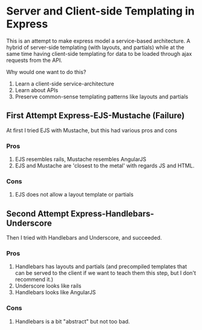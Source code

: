 # Server and Client-side Templating in Express

This is an attempt to make express model a service-based architecture. A hybrid of server-side templating (with layouts, and partials) while at the same time having client-side templating for data to be loaded through ajax requests from the API.

Why would one want to do this?

1. Learn a client-side service-architecture
2. Learn about APIs
3. Preserve common-sense templating patterns like layouts and partials

## First Attempt Express-EJS-Mustache (Failure)

At first I tried EJS with Mustache, but this had various pros and cons

### Pros
1. EJS resembles rails, Mustache resembles AngularJS
2. EJS and Mustache are 'closest to the metal' with regards JS and HTML.

### Cons
1. EJS does not allow a layout template or partials

## Second Attempt Express-Handlebars-Underscore

Then I tried with Handlebars and Underscore, and succeeded. 

### Pros
1. Handlebars has layouts and partials (and precompiled templates that can be served to the client if we want to teach them this step, but I don't recommend it.)
2. Underscore looks like rails
3. Handlebars looks like AngularJS

### Cons
1. Handlebars is a bit "abstract" but not too bad.


